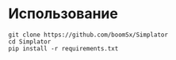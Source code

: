 # Использование
```
git clone https://github.com/boomSx/Simplator
cd Simplator
pip install -r requirements.txt
```
